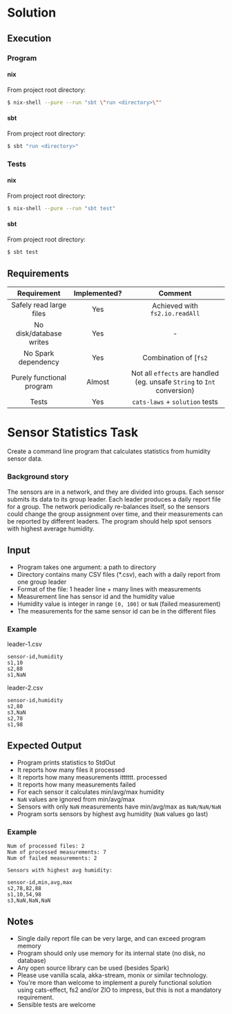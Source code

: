 # Solution

## Execution

### Program

#### nix

From project root directory:

```bash
$ nix-shell --pure --run "sbt \"run <directory>\""
```

#### sbt

From project root directory:

```bash
$ sbt "run <directory>"
```

### Tests


#### nix

From project root directory:

```bash
$ nix-shell --pure --run "sbt test"
```

#### sbt

From project root directory:

```bash
$ sbt test
```

## Requirements

| Requirement | Implemented? | Comment |
| :---: | :---: | :---: |
| Safely read large files | Yes | Achieved with `fs2.io.readAll` |
| No disk/database writes | Yes | - |
| No Spark dependency     | Yes | Combination of [`fs2`|`cats`|`Monoid`|`Semigroup`] |
| Purely functional program | Almost | Not all `effects` are handled (eg. unsafe `String` to `Int` conversion) |
| Tests | Yes | `cats-laws` + `solution` tests |


# Sensor Statistics Task

Create a command line program that calculates statistics from humidity sensor data.

### Background story

The sensors are in a network, and they are divided into groups. Each sensor submits its data to its group leader.
Each leader produces a daily report file for a group. The network periodically re-balances itself, so the sensors could
change the group assignment over time, and their measurements can be reported by different leaders. The program should
help spot sensors with highest average humidity.

## Input

- Program takes one argument: a path to directory
- Directory contains many CSV files (*.csv), each with a daily report from one group leader
- Format of the file: 1 header line + many lines with measurements
- Measurement line has sensor id and the humidity value
- Humidity value is integer in range `[0, 100]` or `NaN` (failed measurement)
- The measurements for the same sensor id can be in the different files

### Example

leader-1.csv
```
sensor-id,humidity
s1,10
s2,88
s1,NaN
```

leader-2.csv
```
sensor-id,humidity
s2,80
s3,NaN
s2,78
s1,98
```

## Expected Output

- Program prints statistics to StdOut
- It reports how many files it processed
- It reports how many measurements itttttt. processed
- It reports how many measurements failed
- For each sensor it calculates min/avg/max humidity
- `NaN` values are ignored from min/avg/max
- Sensors with only `NaN` measurements have min/avg/max as `NaN/NaN/NaN`
- Program sorts sensors by highest avg humidity (`NaN` values go last)

### Example

```
Num of processed files: 2
Num of processed measurements: 7
Num of failed measurements: 2

Sensors with highest avg humidity:

sensor-id,min,avg,max
s2,78,82,88
s1,10,54,98
s3,NaN,NaN,NaN
```

## Notes

- Single daily report file can be very large, and can exceed program memory
- Program should only use memory for its internal state (no disk, no database)
- Any open source library can be used (besides Spark) 
- Please use vanilla scala, akka-stream, monix or similar technology. 
- You're more than welcome to implement a purely functional solution using cats-effect, fs2 and/or ZIO to impress, 
  but this is not a mandatory requirement. 
- Sensible tests are welcome
